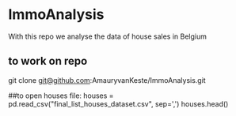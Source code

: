 # ImmoAnalysis
With this repo we analyse the data of house sales in Belgium

## to work on repo
git clone git@github.com:AmauryvanKeste/ImmoAnalysis.git

##to open houses file:
houses = pd.read_csv("final_list_houses_dataset.csv", sep=',')
houses.head()


